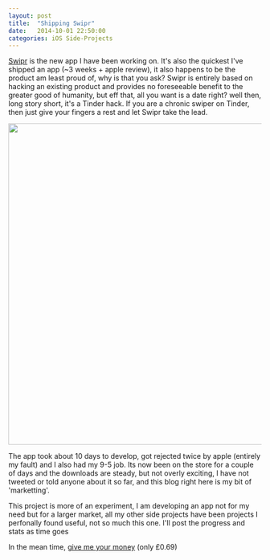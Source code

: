 ```yaml
---
layout: post
title:  "Shipping Swipr"
date:   2014-10-01 22:50:00
categories: iOS Side-Projects
---
```


[Swipr](https://itunes.apple.com/gb/app/swipr-auto-liker-for-tinder/id919218867?mt=8) is the new app I have been working on. It's also the quickest I've shipped an app (~3 weeks + apple review), it also happens to be the product am least proud of, why is that you ask? Swipr is entirely based on hacking an existing product and provides no foreseeable benefit to the greater good of humanity, but eff that, all you want is a date right? well then, long story short, it's a Tinder hack. If you are a chronic swiper on Tinder, then just give your fingers a rest and let Swipr take the lead.

<img width = "640" src= "https://dl.dropboxusercontent.com/u/49117984/swiprlogo-long.jpg">

The app took about 10 days to develop, got rejected twice by apple (entirely my fault) and I also had my 9-5 job. Its now been on the store for a couple of days and the downloads are steady, but not overly exciting, I have not tweeted or told anyone about it so far, and this blog right here is my bit of 'marketting'.

This project is more of an experiment, I am developing an app not for my need but for a larger market, all my other side projects have been projects I perfonally found useful, not so much this one. I'll post the progress and stats as time goes

In the mean time, [give me your money](https://itunes.apple.com/gb/app/swipr-auto-liker-for-tinder/id919218867?mt=8)  (only £0.69)